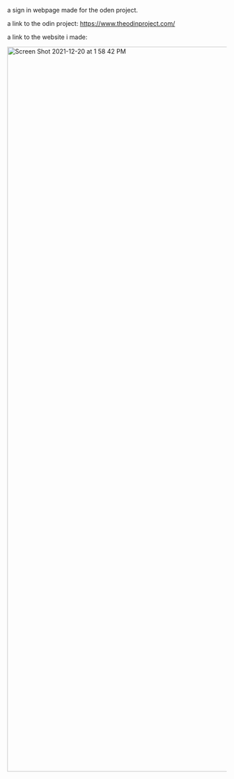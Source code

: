 a sign in webpage made for the oden project.

a link to the odin project: https://www.theodinproject.com/

a link to the website i made:


<img width="1666" alt="Screen Shot 2021-12-20 at 1 58 42 PM" src="https://user-images.githubusercontent.com/17935336/146825833-5adde081-2a3e-4bc5-bea4-17c8d0b65db8.png">
